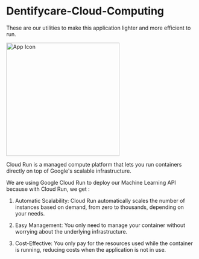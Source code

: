 # Dentifycare-Cloud-Computing

These are our utilities to make this application lighter and more efficient to run.

<img src=https://github.com/Dentifycare/Dentifycare-Cloud-Computing/blob/main/google-cloud-run-logo.png alt="App Icon" width="300"/>

Cloud Run is a managed compute platform that lets you run containers directly on top of Google's scalable infrastructure.

We are using Google Cloud Run to deploy our Machine Learning API because with Cloud Run, we get :

1. Automatic Scalability: Cloud Run automatically scales the number of instances based on demand, from zero to thousands, depending on your needs.

2. Easy Management: You only need to manage your container without worrying about the underlying infrastructure.

3. Cost-Effective: You only pay for the resources used while the container is running, reducing costs when the application is not in use.
